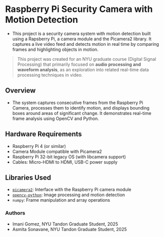 
# Raspberry Pi Security Camera with Motion Detection 
- This project is a security camera system with motion detection built using a Rapsberry Pi, a camera module and the Picamera2 library. It captures a live video feed and detects motion in real time by comparing frames and highlighting objects in motion. 

> This project was created for an NYU graduate course (Digital Signal Processing) that primarily focused on **audio processing and waveform analysis**, as an exploration into related real-time data processing techniques in video.

## Overview

- The system captures consecutive frames from the Raspberry Pi Camera, processes them to identify motion, and displays bounding boxes around areas of significant change. It demonstrates real-time frame analysis using OpenCV and Python.

## Hardware Requirements
- Raspberry Pi 4 (or similar)
- Camera Module compatible with Picamera2
- Raspberry Pi 32-bit legacy OS (with libcamera support)
- Cables: Micro-HDMI to HDMI, USB-C power supply

## Libraries Used

- [`picamera2`](https://github.com/raspberrypi/picamera2): Interface with the Raspberry Pi camera module
- [`opencv-python`](https://pypi.org/project/opencv-python/): Image processing and motion detection
- `numpy`: Frame manipulation and array operations

### Authors
- Imani Gomez, NYU Tandon Graduate Student, 2025
- Asmita Sonavane, NYU Tandon Graduate Student, 2025
  
